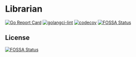# Librarian
[![Go Report Card](https://goreportcard.com/badge/github.com/tuihub/librarian)](https://goreportcard.com/report/github.com/tuihub/librarian)
[![golangci-lint](https://github.com/TuiHub/Librarian/actions/workflows/golangci-lint.yml/badge.svg)](https://github.com/TuiHub/Librarian/actions/workflows/golangci-lint.yml)
[![codecov](https://codecov.io/gh/TuiHub/Librarian/branch/master/graph/badge.svg?token=9E9VIBWYZV)](https://codecov.io/gh/TuiHub/Librarian)
[![FOSSA Status](https://app.fossa.com/api/projects/git%2Bgithub.com%2FTuiHub%2FLibrarian.svg?type=shield)](https://app.fossa.com/projects/git%2Bgithub.com%2FTuiHub%2FLibrarian?ref=badge_shield)



## License
[![FOSSA Status](https://app.fossa.com/api/projects/git%2Bgithub.com%2FTuiHub%2FLibrarian.svg?type=large)](https://app.fossa.com/projects/git%2Bgithub.com%2FTuiHub%2FLibrarian?ref=badge_large)
